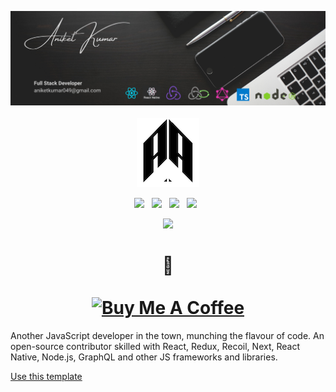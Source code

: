 <p align="center">                                                                                                                  
  <img src="https://raw.githubusercontent.com/ani4aniket/ani4aniket/master/icon/Cover.png">
  <br/>
  <br/>
  <a href="https://ianiket.live"><img src="https://raw.githubusercontent.com/ani4aniket/ani4aniket/master/icon/Logo.png"></a>
  <br/>  
</p>
<p align='center'>
<a href="https://www.linkedin.com/in/ani4aniket/"><img height="30" src="https://raw.githubusercontent.com/ani4aniket/ani4aniket/master/icon/linkedin.png"></a>&nbsp;&nbsp;
<a href="https://twitter/ani4aniket"><img height="30" src="https://raw.githubusercontent.com/ani4aniket/ani4aniket/master/icon/twitter.png"></a>&nbsp;&nbsp;
<a href="https://facebook/ani4aniket"><img height="30" src="https://raw.githubusercontent.com/ani4aniket/ani4aniket/master/icon/facebook.png"></a>&nbsp;&nbsp;
<a href="https://instagram/ani4aniket"><img height="30" src="https://raw.githubusercontent.com/ani4aniket/ani4aniket/master/icon/instagram.jpg"></a>&nbsp;&nbsp;
</p>
<p align='center'>
<!-- <img align='center' src="https://visitor-badge.glitch.me/badge?page_id=ani4aniket.visitor-badge"> -->
  <img src="https://github-readme-stats.vercel.app/api?username=ani4aniket&&show_icons=true&title_color=ffffff&icon_color=bb2acf&text_color=daf7dc&bg_color=191919">
</p>
<h1 align='center'>
  👋
  <br />
  <br />
  <a href="https://www.buymeacoffee.com/ani4aniket" target="_blank"><img src="https://cdn.buymeacoffee.com/buttons/default-orange.png" alt="Buy Me A Coffee" height="41" width="174"></a>
</h1>

Another JavaScript developer in the town, munching the flavour of code. An open-source contributor skilled with React, Redux, Recoil, Next, React Native, Node.js, GraphQL and other JS frameworks and libraries.
<br/>
<p align="left">
  <a class="github-button" href="https://github.com/ani4aniket/ani4aniket/generate" data-icon="octicon-repo-template" data-size="large" aria-label="Use this template ani4aniket/ani4aniket on GitHub">Use this template</a>
</p>

